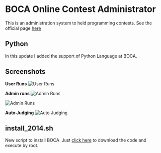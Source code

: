 BOCA Online Contest Administrator
==

This is an administration system to held programming contests.
See the official page [here](http://www.ime.usp.br/~cassio/boca/)

Python
----

In this update I added the support of Python Language at BOCA. 

Screenshots
----

**User Runs**
![User Runs](https://i.imgur.com/ustlE8J.png)

**Admin runs**
![Admin Runs](https://i.imgur.com/JiohjHm.png)

![Admin Runs](https://i.imgur.com/QY1Ffdb.png)

**Auto Judging**
![Auto Judging](https://i.imgur.com/S3HGpjk.png)

install_2014.sh
----

New script to install BOCA. Just [click here](https://raw.githubusercontent.com/viniciusmarangoni/Boca_Python/master/tools/install_2014.sh) to download the code and execute by root.
